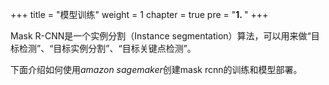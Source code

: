 +++
title = "模型训练"
weight = 1
chapter = true
pre = "<b>1. </b>"
+++

Mask R-CNN是一个实例分割（Instance segmentation）算法，可以用来做“目标检测”、“目标实例分割”、“目标关键点检测”。

下面介绍如何使用*amazon sagemaker*创建mask rcnn的训练和模型部署。
